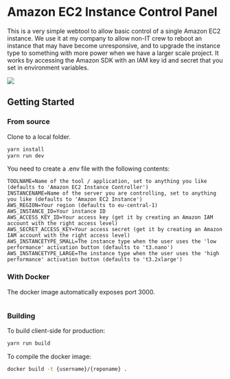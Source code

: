# Amazon EC2 Instance Control Panel

This is a very simple webtool to allow basic control of a single Amazon EC2 instance. We use it at my company to allow non-IT crew to reboot an instance that may have become unresponsive, and to upgrade the instance type to something with more power when we have a larger scale project. It works by accessing the Amazon SDK with an IAM key id and secret that you set in environment variables.

![](https://github.com/florisporro/ec2-control-panel/blob/master/screenshot.png)

## Getting Started

### From source

Clone to a local folder.

```bash
yarn install
yarn run dev
```

You need to create a .env file with the following contents:

```
TOOLNAME=Name of the tool / application, set to anything you like (defaults to 'Amazon EC2 Instance Controller')
INSTANCENAME=Name of the server you are controlling, set to anything you like (defaults to 'Amazon EC2 Instance')
AWS_REGION=Your region (defaults to eu-central-1)
AWS_INSTANCE_ID=Your instance ID
AWS_ACCESS_KEY_ID=Your access key (get it by creating an Amazon IAM account with the right access level)
AWS_SECRET_ACCESS_KEY=Your access secret (get it by creating an Amazon IAM account with the right access level)
AWS_INSTANCETYPE_SMALL=The instance type when the user uses the 'low performance' activation button (defaults to 't3.nano')
AWS_INSTANCETYPE_LARGE=The instance type when the user uses the 'high performance' activation button (defaults to 't3.2xlarge')
```

### With Docker

The docker image automatically exposes port 3000.

```bash

```

### Building

To build client-side for production:
```bash
yarn run build
```

To compile the docker image:

```bash
docker build -t {username}/{reponame} .
```